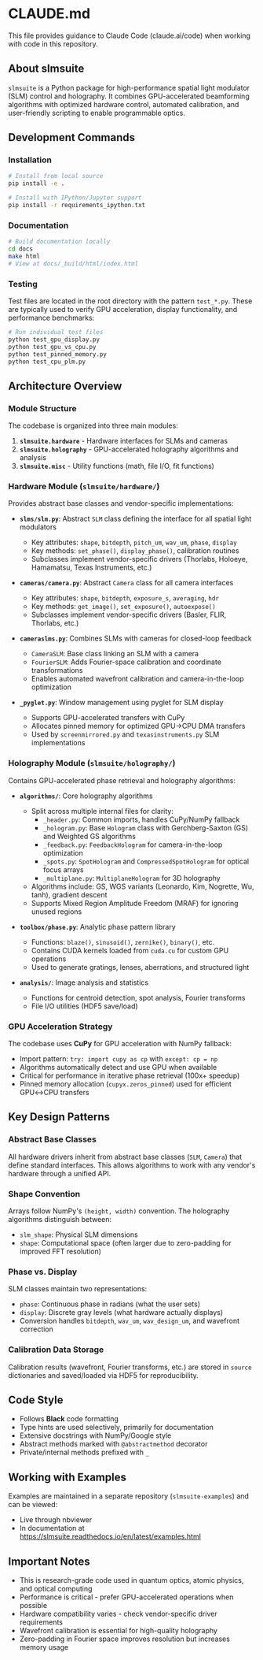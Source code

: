 # CLAUDE.md

This file provides guidance to Claude Code (claude.ai/code) when working with code in this repository.

## About slmsuite

`slmsuite` is a Python package for high-performance spatial light modulator (SLM) control and holography. It combines GPU-accelerated beamforming algorithms with optimized hardware control, automated calibration, and user-friendly scripting to enable programmable optics.

## Development Commands

### Installation
```bash
# Install from local source
pip install -e .

# Install with IPython/Jupyter support
pip install -r requirements_ipython.txt
```

### Documentation
```bash
# Build documentation locally
cd docs
make html
# View at docs/_build/html/index.html
```

### Testing
Test files are located in the root directory with the pattern `test_*.py`. These are typically used to verify GPU acceleration, display functionality, and performance benchmarks:

```bash
# Run individual test files
python test_gpu_display.py
python test_gpu_vs_cpu.py
python test_pinned_memory.py
python test_cpu_plm.py
```

## Architecture Overview

### Module Structure

The codebase is organized into three main modules:

1. **`slmsuite.hardware`** - Hardware interfaces for SLMs and cameras
2. **`slmsuite.holography`** - GPU-accelerated holography algorithms and analysis
3. **`slmsuite.misc`** - Utility functions (math, file I/O, fit functions)

### Hardware Module (`slmsuite/hardware/`)

Provides abstract base classes and vendor-specific implementations:

- **`slms/slm.py`**: Abstract `SLM` class defining the interface for all spatial light modulators
  - Key attributes: `shape`, `bitdepth`, `pitch_um`, `wav_um`, `phase`, `display`
  - Key methods: `set_phase()`, `display_phase()`, calibration routines
  - Subclasses implement vendor-specific drivers (Thorlabs, Holoeye, Hamamatsu, Texas Instruments, etc.)

- **`cameras/camera.py`**: Abstract `Camera` class for all camera interfaces
  - Key attributes: `shape`, `bitdepth`, `exposure_s`, `averaging`, `hdr`
  - Key methods: `get_image()`, `set_exposure()`, `autoexpose()`
  - Subclasses implement vendor-specific drivers (Basler, FLIR, Thorlabs, etc.)

- **`cameraslms.py`**: Combines SLMs with cameras for closed-loop feedback
  - `CameraSLM`: Base class linking an SLM with a camera
  - `FourierSLM`: Adds Fourier-space calibration and coordinate transformations
  - Enables automated wavefront calibration and camera-in-the-loop optimization

- **`_pyglet.py`**: Window management using pyglet for SLM display
  - Supports GPU-accelerated transfers with CuPy
  - Allocates pinned memory for optimized GPU→CPU DMA transfers
  - Used by `screenmirrored.py` and `texasinstruments.py` SLM implementations

### Holography Module (`slmsuite/holography/`)

Contains GPU-accelerated phase retrieval and holography algorithms:

- **`algorithms/`**: Core holography algorithms
  - Split across multiple internal files for clarity:
    - `_header.py`: Common imports, handles CuPy/NumPy fallback
    - `_hologram.py`: Base `Hologram` class with Gerchberg-Saxton (GS) and Weighted GS algorithms
    - `_feedback.py`: `FeedbackHologram` for camera-in-the-loop optimization
    - `_spots.py`: `SpotHologram` and `CompressedSpotHologram` for optical focus arrays
    - `_multiplane.py`: `MultiplaneHologram` for 3D holography
  - Algorithms include: GS, WGS variants (Leonardo, Kim, Nogrette, Wu, tanh), gradient descent
  - Supports Mixed Region Amplitude Freedom (MRAF) for ignoring unused regions

- **`toolbox/phase.py`**: Analytic phase pattern library
  - Functions: `blaze()`, `sinusoid()`, `zernike()`, `binary()`, etc.
  - Contains CUDA kernels loaded from `cuda.cu` for custom GPU operations
  - Used to generate gratings, lenses, aberrations, and structured light

- **`analysis/`**: Image analysis and statistics
  - Functions for centroid detection, spot analysis, Fourier transforms
  - File I/O utilities (HDF5 save/load)

### GPU Acceleration Strategy

The codebase uses **CuPy** for GPU acceleration with NumPy fallback:
- Import pattern: `try: import cupy as cp` with `except: cp = np`
- Algorithms automatically detect and use GPU when available
- Critical for performance in iterative phase retrieval (100x+ speedup)
- Pinned memory allocation (`cupyx.zeros_pinned`) used for efficient GPU↔CPU transfers

## Key Design Patterns

### Abstract Base Classes
All hardware drivers inherit from abstract base classes (`SLM`, `Camera`) that define standard interfaces. This allows algorithms to work with any vendor's hardware through a unified API.

### Shape Convention
Arrays follow NumPy's `(height, width)` convention. The holography algorithms distinguish between:
- `slm_shape`: Physical SLM dimensions
- `shape`: Computational space (often larger due to zero-padding for improved FFT resolution)

### Phase vs. Display
SLM classes maintain two representations:
- `phase`: Continuous phase in radians (what the user sets)
- `display`: Discrete gray levels (what hardware actually displays)
- Conversion handles `bitdepth`, `wav_um`, `wav_design_um`, and wavefront correction

### Calibration Data Storage
Calibration results (wavefront, Fourier transforms, etc.) are stored in `source` dictionaries and saved/loaded via HDF5 for reproducibility.

## Code Style

- Follows **Black** code formatting
- Type hints are used selectively, primarily for documentation
- Extensive docstrings with NumPy/Google style
- Abstract methods marked with `@abstractmethod` decorator
- Private/internal methods prefixed with `_`

## Working with Examples

Examples are maintained in a separate repository (`slmsuite-examples`) and can be viewed:
- Live through nbviewer
- In documentation at https://slmsuite.readthedocs.io/en/latest/examples.html

## Important Notes

- This is research-grade code used in quantum optics, atomic physics, and optical computing
- Performance is critical - prefer GPU-accelerated operations when possible
- Hardware compatibility varies - check vendor-specific driver requirements
- Wavefront calibration is essential for high-quality holography
- Zero-padding in Fourier space improves resolution but increases memory usage
